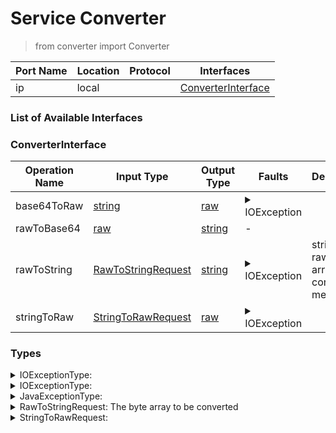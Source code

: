 <!-- markdownlint-disable -->
<!-- editorconfig-checker-disable -->
<!-- cSpell:disable -->

# Service Converter

> from converter import Converter

| Port Name | Location | Protocol | Interfaces |
| --- | --- | --- | --- |
| ip | local | | <a href='#ConverterInterface'>ConverterInterface</a> |

### List of Available Interfaces

### ConverterInterface

| Operation Name | Input Type | Output Type | Faults | Description |
| --- | --- | --- | --- | --- |
| base64ToRaw | <a href="#string">string</a> | <a href='#raw'>raw</a> | <details><summary>IOException</summary><a href='#0#IOExceptionType'>0#IOExceptionType</a></details> |  |
| rawToBase64 | <a href="#raw">raw</a> | <a href='#string'>string</a> | - |  |
| rawToString | <a href="#RawToStringRequest">RawToStringRequest</a> | <a href='#string'>string</a> | <details><summary>IOException</summary><a href='#0#IOExceptionType'>0#IOExceptionType</a></details> |  string <-> raw (byte arrays) conversion methods  |
| stringToRaw | <a href="#StringToRawRequest">StringToRawRequest</a> | <a href='#raw'>raw</a> | <details><summary>IOException</summary><a href='#0#IOExceptionType'>0#IOExceptionType</a></details> |  |


### Types

<details>
<summary><span id="IOExceptionType">IOExceptionType: 
</span>
</summary>

##### Type Declaration
<pre>
<a href='#JavaExceptionType'>JavaExceptionType</a>
</pre>
</details>
<details>
<summary><span id="IOExceptionType">IOExceptionType: 
</span>
</summary>

##### Type Declaration
<pre>
<a href='#IOExceptionType'>IOExceptionType</a>
</pre>
</details>
<details>
<summary><span id="JavaExceptionType">JavaExceptionType: 
</span>
</summary>

##### Type Declaration
<pre>
string &#123;
&nbsp;&nbsp;stackTrace[1,1]: string // 
&#125;
</pre>
</details>
<details>
<summary><span id="RawToStringRequest">RawToStringRequest:  The byte array to be converted 
</span>
</summary>

##### Type Declaration
<pre>
raw &#123;
&nbsp;&nbsp;charset[0,1]: string //  set the encoding. Default: system (eg. for Unix-like OS UTF-8)
&#125;
</pre>
</details>
<details>
<summary><span id="StringToRawRequest">StringToRawRequest: 
</span>
</summary>

##### Type Declaration
<pre>
string &#123;
&nbsp;&nbsp;charset[0,1]: string //  set the encoding. Default: system (eg. for Unix-like OS UTF-8)
&#125;
</pre>
</details>
